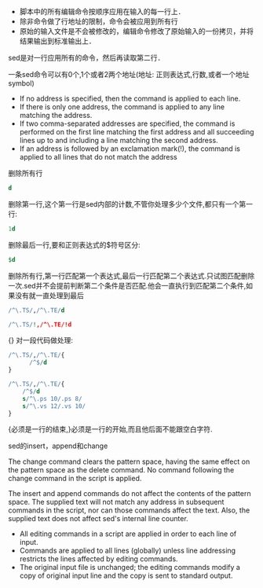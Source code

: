 * 脚本中的所有编辑命令按顺序应用在输入的每一行上．
* 除非命令做了行地址的限制，命令会被应用到所有行
* 原始的输入文件是不会被修改的，编辑命令修改了原始输入的一份拷贝，并将结果输出到标准输出上．

sed是对一行应用所有的命令，然后再读取第二行．

一条sed命令可以有0个,1个或者2两个地址(地址: 正则表达式,行数,或者一个地址symbol)
* If no address is specified, then the command is applied to each line.
* If there is only one address, the command is applied to any line matching the address.
* If two comma-separated addresses are specified, the command is performed on the first line matching the first address and all succeeding lines up to and including a line matching the second address.
* If an address is followed by an exclamation mark(!), the command is applied to all lines that do not match the address

删除所有行
```sed
d
```

删除第一行,这个第一行是sed内部的计数,不管你处理多少个文件,都只有一个第一行:
```sed
1d
```

删除最后一行,要和正则表达式的$符号区分:
```sed
$d
```

删除所有行,第一行匹配第一个表达式,最后一行匹配第二个表达式.只试图匹配删除一次.sed并不会提前判断第二个条件是否匹配.他会一直执行到匹配第二个条件,如果没有就一直处理到最后
```sed
/^\.TS/,/^\.TE/d
```

```sed
/^\.TS/!,/^\.TE/!d
```

{} 对一段代码做处理:
```sed
/^\.TS/,/^\.TE/{
      /^$/d
}
```

```sed
/^\.TS/,/^\.TE/{
	/^$/d
  	s/^\.ps 10/.ps 8/
  	s/^\.vs 12/.vs 10/
}
```
{必须是一行的结束,}必须是一行的开始,而且他后面不能跟空白字符.

sed的insert，append和change

The change command clears the pattern space, having the same effect on the pattern space as the delete command. No command following the change command in the script is applied.

The insert and append commands do not affect the contents of the pattern space. The supplied text will not match any address in subsequent commands in the script, nor can those commands affect the text. Also, the supplied text does not affect sed's internal line counter.

* All editing commands in a script are applied in order to each line of input.
* Commands are applied to all lines (globally) unless line addressing restricts the lines affected by editing commands.
* The original input file is unchanged; the editing commands modify a copy of original input line and the copy is sent to standard output.
